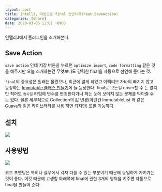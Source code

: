 ```yaml
---
layout: post
title: IntellJ, 자동으로 final 선언하기(Feat.SaveAction)
categories: [share]
date: 2020-03-06 11:01 +0900
---
```


인텔리J에서 플러그인을 소개해본다.

## Save Action

`save action` 인데 저장 버튼을 누르면 `optimize import`, `code formatting` 같은 것을 해주지만
오늘 소개하는건 무엇보다도 강력한 final을 자동으로 선언해 준다는 것.

`final`의 중요성은 원래는 몰랐으나, 최근에 알게 되었고 이펙티브 자바의 빠지지 않고 등장하는 [Immutable 클래스 만들기](https://umanking.github.io/effective%20java/2020/03/01/effective-java-17.html)에 늘 등장한다. final로 모든걸 cover할 수 는 없지만 적어도 `컴파일` 타임에 변수를 변경한다거나 하는 눈에 보이지 않는 문제를 막아줄 수 는 있다. 물론 세부적으로 Collection의 값 변경(이런건 ImmutableList 와 같은 Guava와 같은 라이브러리를 사용 하면 되지만) 또한 가능하다.

## 설치

![](https://user-images.githubusercontent.com/28615416/76045746-59d92d80-5fa1-11ea-90cf-5f58a1049243.png)

## 사용방법

![](https://user-images.githubusercontent.com/28615416/76045723-4928b780-5fa1-11ea-8513-791dc5585d80.png)

코드 포맷팅은 특히나 실무에서 각자 다를 수 있는 부분이기 때문에 동일하게 가져가는 것이 좋다. 이것 때문에 고생함
아래쪽에 final에 관한 3개의 영역을 켜주면 자동으로 final을 만들어 준다.
